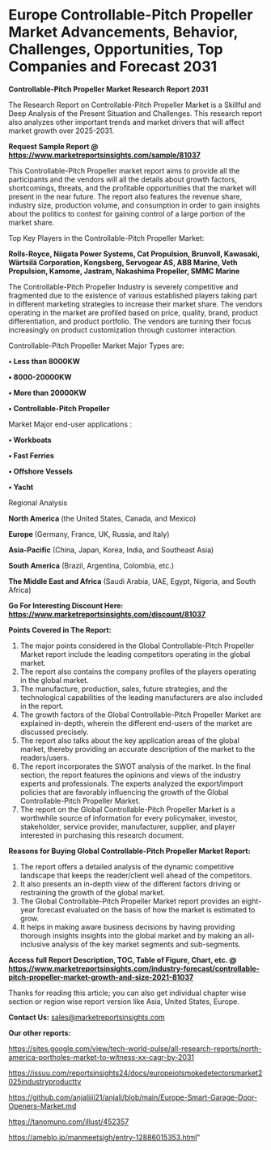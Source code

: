 # Europe Controllable-Pitch Propeller Market Advancements, Behavior, Challenges, Opportunities, Top Companies and Forecast 2031

<strong>Controllable-Pitch Propeller Market Research Report 2031</strong>

The Research Report on Controllable-Pitch Propeller Market is a Skillful and Deep Analysis of the Present Situation and Challenges. This research report also analyzes other important trends and market drivers that will affect market growth over 2025-2031.

<strong>Request Sample Report @ <a href=https://www.marketreportsinsights.com/sample/81037>https://www.marketreportsinsights.com/sample/81037</a></strong>

This Controllable-Pitch Propeller market report aims to provide all the participants and the vendors will all the details about growth factors, shortcomings, threats, and the profitable opportunities that the market will present in the near future. The report also features the revenue share, industry size, production volume, and consumption in order to gain insights about the politics to contest for gaining control of a large portion of the market share.

Top Key Players in the Controllable-Pitch Propeller Market:

<strong>Rolls-Royce, Niigata Power Systems, Cat Propulsion, Brunvoll, Kawasaki, Wärtsilä Corporation, Kongsberg, Servogear AS, ABB Marine, Veth Propulsion, Kamome, Jastram, Nakashima Propeller, SMMC Marine</strong>

The Controllable-Pitch Propeller Industry is severely competitive and fragmented due to the existence of various established players taking part in different marketing strategies to increase their market share. The vendors operating in the market are profiled based on price, quality, brand, product differentiation, and product portfolio. The vendors are turning their focus increasingly on product customization through customer interaction.

Controllable-Pitch Propeller Market Major Types are:

<strong>• Less than 8000KW

• 8000-20000KW

• More than 20000KW

• Controllable-Pitch Propeller</strong>

Market Major end-user applications :

<strong>• Workboats

• Fast Ferries

• Offshore Vessels

• Yacht</strong>

Regional Analysis

</u><strong><b>North America</b></strong> (the United States, Canada, and Mexico)

<strong><b>Europe </b></strong>(Germany, France, UK, Russia, and Italy)

<strong><b>Asia-Pacific</b></strong> (China, Japan, Korea, India, and Southeast Asia)

<strong><b>South America</b></strong> (Brazil, Argentina, Colombia, etc.)

<strong><b>The Middle East and Africa</b></strong> (Saudi Arabia, UAE, Egypt, Nigeria, and South Africa)

<strong>Go For Interesting Discount Here: <a href=https://www.marketreportsinsights.com/discount/81037>https://www.marketreportsinsights.com/discount/81037</a></strong>

<strong>Points Covered in The Report:</strong>
<ol>
  <li>The major points considered in the Global Controllable-Pitch Propeller Market report include the leading competitors operating in the global market.</li>
  <li>The report also contains the company profiles of the players operating in the global market.</li>
  <li>The manufacture, production, sales, future strategies, and the technological capabilities of the leading manufacturers are also included in the report.</li>
  <li>The growth factors of the Global Controllable-Pitch Propeller Market are explained in-depth, wherein the different end-users of the market are discussed precisely.</li>
  <li>The report also talks about the key application areas of the global market, thereby providing an accurate description of the market to the readers/users.</li>
  <li>The report incorporates the SWOT analysis of the market. In the final section, the report features the opinions and views of the industry experts and professionals. The experts analyzed the export/import policies that are favorably influencing the growth of the Global Controllable-Pitch Propeller Market.</li>
  <li>The report on the Global Controllable-Pitch Propeller Market is a worthwhile source of information for every policymaker, investor, stakeholder, service provider, manufacturer, supplier, and player interested in purchasing this research document.</li>
</ol>
<strong>Reasons for Buying Global Controllable-Pitch Propeller Market Report:</strong>

<ol>
  <li>The report offers a detailed analysis of the dynamic competitive landscape that keeps the reader/client well ahead of the competitors.</li>
  <li>It also presents an in-depth view of the different factors driving or restraining the growth of the global market.</li>
  <li>The Global Controllable-Pitch Propeller Market report provides an eight-year forecast evaluated on the basis of how the market is estimated to grow.</li>
  <li>It helps in making aware business decisions by having providing thorough insights insights into the global market and by making an all-inclusive analysis of the key market segments and sub-segments.</li>
</ol>
<strong>Access full Report Description, TOC, Table of Figure, Chart, etc. @ <a href=https://www.marketreportsinsights.com/industry-forecast/controllable-pitch-propeller-market-growth-and-size-2021-81037>https://www.marketreportsinsights.com/industry-forecast/controllable-pitch-propeller-market-growth-and-size-2021-81037</a></strong>


Thanks for reading this article; you can also get individual chapter wise section or region wise report version like Asia, United States, Europe.

<strong>Contact Us:</strong>
sales@marketreportsinsights.com

<strong>Our other reports:</strong>

<a href=https://sites.google.com/view/tech-world-pulse/all-research-reports/north-america-portholes-market-to-witness-xx-cagr-by-2031>https://sites.google.com/view/tech-world-pulse/all-research-reports/north-america-portholes-market-to-witness-xx-cagr-by-2031</a>

<a href=https://issuu.com/reportsinsights24/docs/europeiotsmokedetectorsmarket2025industryproductty>https://issuu.com/reportsinsights24/docs/europeiotsmokedetectorsmarket2025industryproductty</a>

<a href=https://github.com/anjaliiii21/anjali/blob/main/Europe-Smart-Garage-Door-Openers-Market.md>https://github.com/anjaliiii21/anjali/blob/main/Europe-Smart-Garage-Door-Openers-Market.md</a>

<a href=https://tanomuno.com/illust/452357>https://tanomuno.com/illust/452357</a>

<a href=https://ameblo.jp/manmeetsigh/entry-12886015353.html>https://ameblo.jp/manmeetsigh/entry-12886015353.html</a>"

